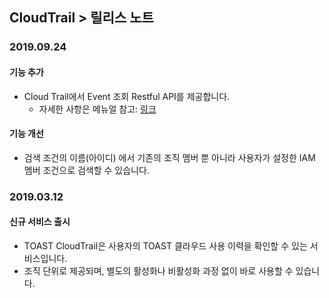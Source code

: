 
## CloudTrail > 릴리스 노트

### 2019.09.24

#### 기능 추가
* Cloud Trail에서 Event 조회 Restful API를 제공합니다.
    * 자세한 사항은 메뉴얼 참고: [링크](http://beta-docs.toast.com/ko/CloudTrail/ko/api-guide/)
#### 기능 개선
* 검색 조건의 이름(아이디) 에서 기존의 조직 멤버 뿐 아니라 사용자가 설정한 IAM 멤버 조건으로 검색할 수 있습니다.


### 2019.03.12

#### 신규 서비스 출시
* TOAST CloudTrail은 사용자의 TOAST 클라우드 사용 이력을 확인할 수 있는 서비스입니다.
* 조직 단위로 제공되며, 별도의 활성화나 비활성화 과정 없이 바로 사용할 수 있습니다.